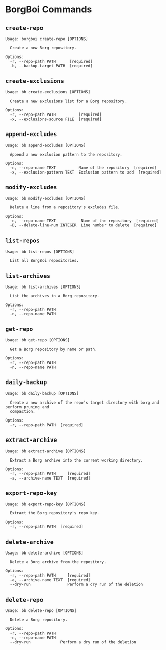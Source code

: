 # BorgBoi Commands

## `create-repo`

```text
Usage: borgboi create-repo [OPTIONS]

  Create a new Borg repository.

Options:
  -r, --repo-path PATH      [required]
  -b, --backup-target PATH  [required]

```

## `create-exclusions`

```text
Usage: bb create-exclusions [OPTIONS]

  Create a new exclusions list for a Borg repository.

Options:
  -r, --repo-path PATH          [required]
  -x, --exclusions-source FILE  [required]

```

## `append-excludes`

```text
Usage: bb append-excludes [OPTIONS]

  Append a new exclusion pattern to the repository.

Options:
  -n, --repo-name TEXT          Name of the repository  [required]
  -x, --exclusion-pattern TEXT  Exclusion pattern to add  [required]

```

## `modify-excludes`

```text
Usage: bb modify-excludes [OPTIONS]

  Delete a line from a repository's excludes file.

Options:
  -n, --repo-name TEXT           Name of the repository  [required]
  -D, --delete-line-num INTEGER  Line number to delete  [required]

```

## `list-repos`

```text
Usage: bb list-repos [OPTIONS]

  List all BorgBoi repositories.

```

## `list-archives`

```text
Usage: bb list-archives [OPTIONS]

  List the archives in a Borg repository.

Options:
  -r, --repo-path PATH
  -n, --repo-name PATH

```

## `get-repo`

```text
Usage: bb get-repo [OPTIONS]

  Get a Borg repository by name or path.

Options:
  -r, --repo-path PATH
  -n, --repo-name PATH

```

## `daily-backup`

```text
Usage: bb daily-backup [OPTIONS]

  Create a new archive of the repo's target directory with borg and perform pruning and
  compaction.

Options:
  -r, --repo-path PATH  [required]

```

## `extract-archive`

```text
Usage: bb extract-archive [OPTIONS]

  Extract a Borg archive into the current working directory.

Options:
  -r, --repo-path PATH     [required]
  -a, --archive-name TEXT  [required]
```

## `export-repo-key`

```text
Usage: bb export-repo-key [OPTIONS]

  Extract the Borg repository's repo key.

Options:
  -r, --repo-path PATH  [required]

```

## `delete-archive`

```text
Usage: bb delete-archive [OPTIONS]

  Delete a Borg archive from the repository.

Options:
  -r, --repo-path PATH     [required]
  -a, --archive-name TEXT  [required]
  --dry-run                Perform a dry run of the deletion

```

## `delete-repo`

```text
Usage: bb delete-repo [OPTIONS]

  Delete a Borg repository.

Options:
  -r, --repo-path PATH
  -n, --repo-name PATH
  --dry-run             Perform a dry run of the deletion

```
